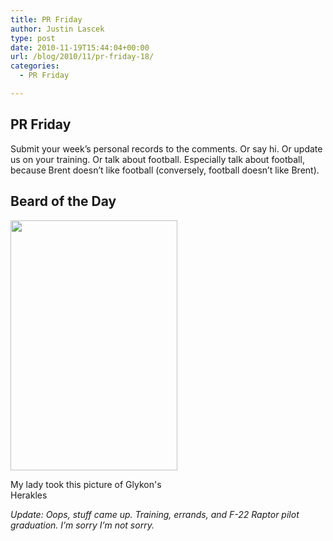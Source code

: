 ```yaml
---
title: PR Friday
author: Justin Lascek
type: post
date: 2010-11-19T15:44:04+00:00
url: /blog/2010/11/pr-friday-18/
categories:
  - PR Friday

---
```

## PR Friday

Submit your week&#8217;s personal records to the comments. Or say hi. Or update us on your training. Or talk about football. Especially talk about football, because Brent doesn&#8217;t like football (conversely, football doesn&#8217;t like Brent).
  


## Beard of the Day

<div id="attachment_3212" style="width: 277px" class="wp-caption aligncenter">
  <a href="/2010/11/Europe-2009-639.jpg"><img aria-describedby="caption-attachment-3212" data-attachment-id="3212" data-permalink="/blog/2010/11/pr-friday-18/europe-2009-639/" data-orig-file="/2010/11/Europe-2009-639.jpg" data-orig-size="519,775" data-comments-opened="1" data-image-meta="{&quot;aperture&quot;:&quot;4.2&quot;,&quot;credit&quot;:&quot;&quot;,&quot;camera&quot;:&quot;NIKON D60&quot;,&quot;caption&quot;:&quot;&quot;,&quot;created_timestamp&quot;:&quot;1247290596&quot;,&quot;copyright&quot;:&quot;&quot;,&quot;focal_length&quot;:&quot;24&quot;,&quot;iso&quot;:&quot;450&quot;,&quot;shutter_speed&quot;:&quot;0.033333333333333&quot;,&quot;title&quot;:&quot;&quot;}" data-image-title="Europe 2009 639" data-image-description="" data-medium-file="/2010/11/Europe-2009-639-267x400.jpg" data-large-file="/2010/11/Europe-2009-639.jpg" src="/2010/11/Europe-2009-639-267x400.jpg" alt="" title="Europe 2009 639" width="267" height="400" class="size-medium wp-image-3212" srcset="/2010/11/Europe-2009-639-267x400.jpg 267w, /2010/11/Europe-2009-639.jpg 519w" sizes="(max-width: 267px) 100vw, 267px" /></a>
  
  <p id="caption-attachment-3212" class="wp-caption-text">
    My lady took this picture of Glykon's Herakles
  </p>
</div>


  

  
_Update: Oops, stuff came up. Training, errands, and F-22 Raptor pilot graduation. I&#8217;m sorry I&#8217;m not sorry._
